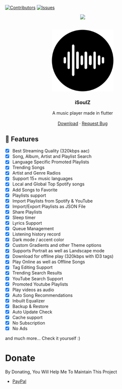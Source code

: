  [![Contributors][contributors-shield]][contributors-url]
[![Issues][issues-shield]][issues-url]
<center><img src="https://capsule-render.vercel.app/api?type=waving&color=gradient&height=200&section=header&text=iSoulZ&fontSize=80&fontAlignY=35&animation=twinkling&fontColor=gradient" /></center>


<!-- PROJECT LOGO -->
<br />
<p align="center">
  <a href="https://github.com/brblacky/WaveMusic">
    <img src="Launcher.png" alt="Pbot-plus" width="200" height="200">
  </a>
  <h3 align="center">iSoulZ</h3>

  <p align="center">
    A music player made in flutter
    <br />
    <br />
    <a href="https://github.com/sahilarun/iSoulZ/releases/tag/v0.1.0">Download</a>
    ·
    <a href="https://github.com/sahilarun/iSoulZ/issues">Request Bug</a>
  </p>
</p>
<!-- ABOUT THE PROJECT -->


## 🌟 Features
- [x] Best Streaming Quality (320kbps aac)
- [x] Song, Album, Artist and Playlist Search
- [x] Language Specific Promoted Playlists
- [x] Trending Songs
- [x] Artist and Genre Radios
- [x] Support 15+ music languages
- [x] Local and Global Top Spotify songs
- [x] Add Songs to Favorite
- [x] Playlists support
- [x] Import Playlists from Spotify & YouTube
- [x] Import/Export Playlists as JSON File
- [x] Share Playlists
- [x] Sleep timer
- [x] Lyrics Support
- [x] Queue Management
- [x] Listening history record
- [x] Dark mode / accent color
- [x] Custom Gradients and other Theme options
- [x] Supports Portrait as well as Landscape mode
- [x] Download for offline play (320kbps with ID3 tags)
- [x] Play Online as well as Offline Songs
- [x] Tag Editing Support
- [x] Trending Search Results
- [x] YouTube Search Support
- [x] Promoted Youtube Playlists
- [x] Play videos as audio
- [x] Auto Song Recommendations
- [x] Inbuilt Equalizer
- [x] Backup & Restore
- [x] Auto Update Check
- [x] Cache support
- [x] No Subscription
- [x] No Ads

and much more...
Check it yourself :)


# Donate

 By Donating, You Will Help Me To Maintain This Project 

- [PayPal](https://www.paypal.me/SahilArun0)


[version-shield]: https://img.shields.io/github/package-json/v/sahilarun/iSoulZ?style=for-the-badge
[version-url]: https://github.com/sahilarun/Routenote-website
[contributors-shield]: https://img.shields.io/github/contributors/sahilarun/iSoulZ.svg?style=for-the-badge
[contributors-url]: https://github.com/sahilarun/iSoulZ/graphs/contributors
[forks-shield]: https://img.shields.io/github/forks/sahilarun/iSoulZ.svg?style=for-the-badge
[forks-url]: https://github.com/sahilarun/iSoulZ/network/members
[stars-shield]: https://img.shields.io/github/stars/sahilarun/iSoulZ.svg?style=for-the-badge
[stars-url]: https://github.com/sahilarun/iSoulZ/stargazers
[issues-shield]: https://img.shields.io/github/issues/sahilarun/iSoulZ.svg?style=for-the-badge
[issues-url]: https://github.com/sahilarun/iSoulZ/issues
[license-shield]: https://img.shields.io/github/license/sahilarun/iSoulZ.svg?style=for-the-badge
[license-url]: https://github.com/sahilarun/iSoulZ/blob/master/LICENSE

